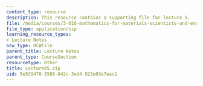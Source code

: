 ```yaml
---
content_type: resource
description: This resource contains a supporting file for lecture 5.
file: /media/courses/3-016-mathematics-for-materials-scientists-and-engineers-fall-2005/5e5394783586042c3ed4923e03e7eac1_Lecture05.zip
file_type: application/zip
learning_resource_types:
- Lecture Notes
ocw_type: OCWFile
parent_title: Lecture Notes
parent_type: CourseSection
resourcetype: Other
title: Lecture05.zip
uid: 5e539478-3586-042c-3ed4-923e03e7eac1
---
```

